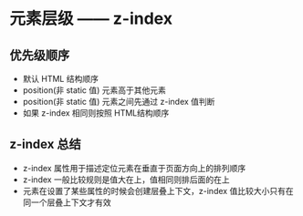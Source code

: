 # 元素层级 —— z-index

## 优先级顺序

- 默认 HTML 结构顺序
- position(非 static 值) 元素高于其他元素
- position(非 static 值) 元素之间先通过 z-index 值判断
- 如果 z-index 相同则按照 HTML结构顺序

## z-index 总结

- z-index 属性用于描述定位元素在垂直于页面方向上的排列顺序
- z-index 一般比较规则是值大在上，值相同则排后面的在上
- 元素在设置了某些属性的时候会创建层叠上下文，z-index 值比较大小只有在同一个层叠上下文才有效
